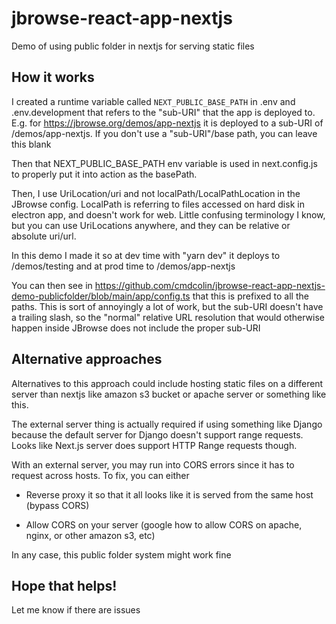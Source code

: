 # jbrowse-react-app-nextjs

Demo of using public folder in nextjs for serving static files

## How it works

I created a runtime variable called `NEXT_PUBLIC_BASE_PATH` in .env and
.env.development that refers to the "sub-URI" that the app is deployed to. E.g.
for https://jbrowse.org/demos/app-nextjs it is deployed to a sub-URI of
/demos/app-nextjs. If you don't use a "sub-URI"/base path, you can leave this
blank

Then that NEXT_PUBLIC_BASE_PATH env variable is used in next.config.js to
properly put it into action as the basePath.

Then, I use UriLocation/uri and not localPath/LocalPathLocation in the JBrowse
config. LocalPath is referring to files accessed on hard disk in electron app,
and doesn't work for web. Little confusing terminology I know, but you can use
UriLocations anywhere, and they can be relative or absolute uri/url.

In this demo I made it so at dev time with "yarn dev" it deploys to
/demos/testing and at prod time to /demos/app-nextjs

You can then see in
https://github.com/cmdcolin/jbrowse-react-app-nextjs-demo-publicfolder/blob/main/app/config.ts
that this is prefixed to all the paths. This is sort of annoyingly a lot of
work, but the sub-URI doesn't have a trailing slash, so the "normal" relative
URL resolution that would otherwise happen inside JBrowse does not include the
proper sub-URI

## Alternative approaches

Alternatives to this approach could include hosting static files on a different
server than nextjs like amazon s3 bucket or apache server or something like
this.

The external server thing is actually required if using something like Django
because the default server for Django doesn't support range requests. Looks like
Next.js server does support HTTP Range requests though.

With an external server, you may run into CORS errors since it has to request
across hosts. To fix, you can either

- Reverse proxy it so that it all looks like it is served from the same host
  (bypass CORS)

- Allow CORS on your server (google how to allow CORS on apache, nginx, or other
  amazon s3, etc)

In any case, this public folder system might work fine

## Hope that helps!

Let me know if there are issues
